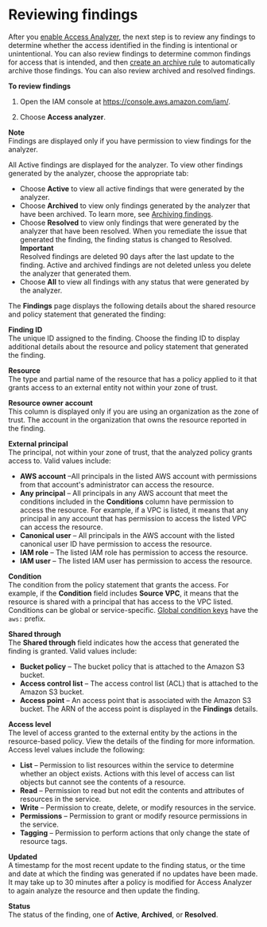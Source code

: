 # Reviewing findings<a name="access-analyzer-findings-view"></a>

After you [enable Access Analyzer](access-analyzer-getting-started.md#access-analyzer-enabling), the next step is to review any findings to determine whether the access identified in the finding is intentional or unintentional\. You can also review findings to determine common findings for access that is intended, and then [create an archive rule](access-analyzer-archive-rules.md) to automatically archive those findings\. You can also review archived and resolved findings\.

**To review findings**

1. Open the IAM console at [https://console\.aws\.amazon\.com/iam/](https://console.aws.amazon.com/iam/)\.

1. Choose **Access analyzer**\.

**Note**  
Findings are displayed only if you have permission to view findings for the analyzer\.

All Active findings are displayed for the analyzer\. To view other findings generated by the analyzer, choose the appropriate tab:
+ Choose **Active** to view all active findings that were generated by the analyzer\.
+ Choose **Archived** to view only findings generated by the analyzer that have been archived\. To learn more, see [Archiving findings](access-analyzer-findings-archive.md)\.
+ Choose **Resolved** to view only findings that were generated by the analyzer that have been resolved\. When you remediate the issue that generated the finding, the finding status is changed to Resolved\.
**Important**  
Resolved findings are deleted 90 days after the last update to the finding\. Active and archived findings are not deleted unless you delete the analyzer that generated them\.
+ Choose **All** to view all findings with any status that were generated by the analyzer\.

The **Findings** page displays the following details about the shared resource and policy statement that generated the finding:

**Finding ID**  
The unique ID assigned to the finding\. Choose the finding ID to display additional details about the resource and policy statement that generated the finding\.

**Resource**  
The type and partial name of the resource that has a policy applied to it that grants access to an external entity not within your zone of trust\.

**Resource owner account**  
This column is displayed only if you are using an organization as the zone of trust\. The account in the organization that owns the resource reported in the finding\.

**External principal**  
The principal, not within your zone of trust, that the analyzed policy grants access to\. Valid values include:  
+ **AWS account** –All principals in the listed AWS account with permissions from that account's administrator can access the resource\.
+ **Any principal** – All principals in any AWS account that meet the conditions included in the **Conditions** column have permission to access the resource\. For example, if a VPC is listed, it means that any principal in any account that has permission to access the listed VPC can access the resource\.
+ **Canonical user** – All principals in the AWS account with the listed canonical user ID have permission to access the resource\.
+ **IAM role** – The listed IAM role has permission to access the resource\.
+ **IAM user** – The listed IAM user has permission to access the resource\.

**Condition**  
The condition from the policy statement that grants the access\. For example, if the **Condition** field includes **Source VPC**, it means that the resource is shared with a principal that has access to the VPC listed\. Conditions can be global or service\-specific\. [Global condition keys](https://docs.aws.amazon.com/IAM/latest/UserGuide/reference_policies_condition-keys.html) have the `aws:` prefix\.

**Shared through**  
The **Shared through** field indicates how the access that generated the finding is granted\. Valid values include:  
+ **Bucket policy** – The bucket policy that is attached to the Amazon S3 bucket\.
+ **Access control list** – The access control list \(ACL\) that is attached to the Amazon S3 bucket\.
+ **Access point** – An access point that is associated with the Amazon S3 bucket\. The ARN of the access point is displayed in the **Findings** details\.

**Access level**  
The level of access granted to the external entity by the actions in the resource\-based policy\. View the details of the finding for more information\. Access level values include the following:  
+ **List** – Permission to list resources within the service to determine whether an object exists\. Actions with this level of access can list objects but cannot see the contents of a resource\.
+ **Read** – Permission to read but not edit the contents and attributes of resources in the service\.
+ **Write** – Permission to create, delete, or modify resources in the service\.
+ **Permissions** – Permission to grant or modify resource permissions in the service\.
+ **Tagging** – Permission to perform actions that only change the state of resource tags\.

**Updated**  
A timestamp for the most recent update to the finding status, or the time and date at which the finding was generated if no updates have been made\.  
It may take up to 30 minutes after a policy is modified for Access Analyzer to again analyze the resource and then update the finding\.

**Status**  
The status of the finding, one of **Active**, **Archived**, or **Resolved**\.